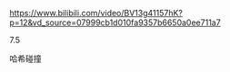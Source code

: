 https://www.bilibili.com/video/BV13g41157hK?p=12&vd_source=07999cb1d010fa9357b6650a0ee711a7

7.5

哈希碰撞 
